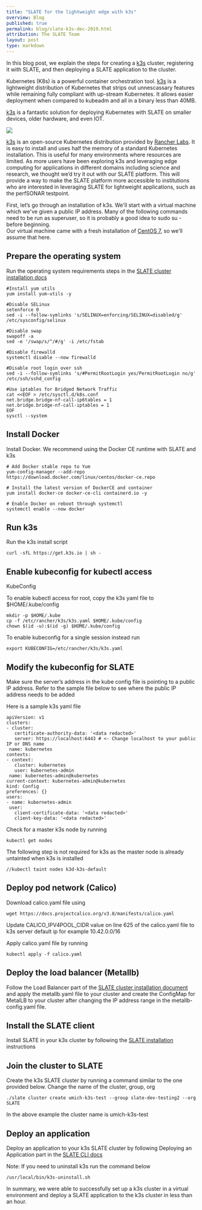 ```yaml
---
title: "SLATE for the lightweight edge with k3s"
overview: Blog
published: true
permalink: blog/slate-k3s-dec-2019.html
attribution: The SLATE Team
layout: post
type: markdown
---
```



In this blog post, we explain the steps for creating a [k3s](https://k3s.io) cluster, registering 
it with SLATE, and then deploying a SLATE application to the cluster.



<!--end_excerpt-->

Kubernetes (K8s) is a powerful container orchestration tool. [k3s](https://k3s.io) is a lightweight distribution of Kubernetes that strips out unnescassary features while remaining fully compliant with up-stream Kubernetes. It allows easier deployment when compared to kubeadm and all in a binary less than 40MB.

[k3s](https://k3s.io) is a fantastic solution for deploying Kubernetes with SLATE on smaller devices, older hardware, and even IOT. 

![](/img/post/k3s-slate.png)

[k3s](https://k3s.io) is an open-source Kubernetes distribution provided by [Rancher Labs](https://rancher.com/). It is easy to install and uses half the memory of a standard Kubernetes installation. This is useful for many environments where resources are limited. As more users have been exploring k3s and leveraging edge computing for applications in different domains including science and research, we thought we’d try it out with our SLATE platform. This will provide a way to make the SLATE platform more accessible to institutions who are interested in leveraging SLATE for lightweight applications, such as the perfSONAR testpoint.


First, let’s go through an installation of k3s. We'll start with a virtual machine 
which we've given a public IP address. Many of the following commands need to be 
run as superuser, so it is probably a good idea to sudo su - before beginning.  
Our virtual machine came with a fresh installation of [CentOS 7](https://www.centos.org/download), 
so we'll assume that here.

## Prepare the operating system

Run the operating system requirements steps in the [SLATE cluster installation docs](https://slateci.io/docs/cluster/)

	#Install yum utils
	yum install yum-utils -y

	#Disable SELinux
	setenforce 0
	sed -i --follow-symlinks 's/SELINUX=enforcing/SELINUX=disabled/g' /etc/sysconfig/selinux

    #Disable swap
	swapoff -a
	sed -e '/swap/s/^/#/g' -i /etc/fstab

	#Disable firewalld
	systemctl disable --now firewalld

	#Disable root login over ssh
	sed -i --follow-symlinks 's/#PermitRootLogin yes/PermitRootLogin no/g' /etc/ssh/sshd_config

	#Use iptables for Bridged Network Traffic
	cat <<EOF > /etc/sysctl.d/k8s.conf
	net.bridge.bridge-nf-call-ip6tables = 1
	net.bridge.bridge-nf-call-iptables = 1
	EOF
	sysctl --system


## Install Docker

Install Docker. We recommend using the Docker CE runtime with SLATE and k3s

	# Add Docker stable repo to Yum
	yum-config-manager --add-repo https://download.docker.com/linux/centos/docker-ce.repo

	# Install the latest version of DockerCE and container 
	yum install docker-ce docker-ce-cli containerd.io -y

	# Enable Docker on reboot through systemctl
	systemctl enable --now docker


## Run k3s

Run the k3s install script

	curl -sfL https://get.k3s.io | sh -

## Enable kubeconfig for kubectl access

KubeConfig

To enable kubectl access for root, copy the k3s yaml file to $HOME/.kube/config

	mkdir -p $HOME/.kube
	cp -f /etc/rancher/k3s/k3s.yaml $HOME/.kube/config	
	chown $(id -u):$(id -g) $HOME/.kube/config

To enable kubeconfig for a single session instead run

	export KUBECONFIG=/etc/rancher/k3s/k3s.yaml

## Modify the kubeconfig for SLATE

Make sure the server’s address in the kube config file is pointing to a public IP address. Refer to the sample file below to see where the public IP address needs to be added

Here is a sample k3s yaml file 

	apiVersion: v1
	clusters:
	- cluster:
	   certificate-authority-data: '<data redacted>'
	   server: https://localhost:6443 # <- Change localhost to your public IP or DNS name
	 name: kubernetes
	contexts:
	- context:
	   cluster: kubernetes
	   user: kubernetes-admin
	 name: kubernetes-admin@kubernetes
	current-context: kubernetes-admin@kubernetes
	kind: Config
	preferences: {}
	users:
	- name: kubernetes-admin
	 user:
	   client-certificate-data: '<data redacted>'
	   client-key-data: '<data redacted>'

Check for a master k3s node by running

	kubectl get nodes

The following step is not required for k3s as the master node is already untainted when k3s is installed

	//kubectl taint nodes k3d-k3s-default

## Deploy pod network (Calico)

Download calico.yaml file using

	wget https://docs.projectcalico.org/v3.8/manifests/calico.yaml

Update CALICO_IPV4POOL_CIDR  value on line 625 of the calico.yaml file to k3s server default ip for example 10.42.0.0/16

Apply calico.yaml file by running

	kubectl apply -f calico.yaml
## Deploy the load balancer (Metallb)

Follow the Load Balancer part of the [SLATE cluster installation document](https://slateci.io/docs/cluster/) and apply the metallb.yaml file to your cluster and create the ConfigMap for MetalLB to your cluster after changing the IP address range in the metallb-config.yaml file.

## Install the SLATE client

Install SLATE in your k3s cluster  by following the [SLATE installation](https://portal.slateci.io/cli) instructions

## Join the cluster to SLATE

Create the k3s SLATE cluster by running a command similar to the one provided below. Change the name of the cluster, group, org

	./slate cluster create umich-k3s-test --group slate-dev-testing2 --org SLATE

In the above example the cluster name is umich-k3s-test

## Deploy an application

Deploy an application to your k3s SLATE cluster by following Deploying an Application
part in the [SLATE CLI docs](https://slateci.io/docs/tools)

Note: If you need to uninstall k3s run the command below

	/usr/local/bin/k3s-uninstall.sh

In summary, we were able to successfully set up a k3s cluster in a virtual environment and deploy a SLATE application to the k3s cluster in less than an hour.






